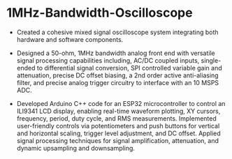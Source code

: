 # 1MHz-Bandwidth-Oscilloscope

- Created a cohesive mixed signal oscilloscope system integrating both hardware and software components.

- Designed a 50-ohm, 1MHz bandwidth analog front end with versatile signal processing capabilities
including, AC/DC coupled inputs, single-ended to differential signal conversion, SPI controlled variable gain
and attenuation, precise DC offset biasing, a 2nd order active anti-aliasing filter, and precise analog trigger
circuitry to interface with an 10 MSPS ADC.

- Developed Arduino C++ code for an ESP32 microcontroller to control an ILI9341 LCD display, enabling
real-time waveform plotting, XY cursors, frequency, period, duty cycle, and RMS measurements.
Implemented user-friendly controls via potentiometers and push buttons for vertical and horizontal scaling,
trigger level adjustment, and DC offset. Applied signal processing techniques for signal amplification,
attenuation, and dynamic upsampling and downsampling.
